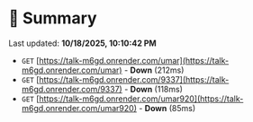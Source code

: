 # 📖 Summary
Last updated: **10/18/2025, 10:10:42 PM**

- `GET` [https://talk-m6gd.onrender.com/umar](https://talk-m6gd.onrender.com/umar) - **Down** (212ms)
- `GET` [https://talk-m6gd.onrender.com/9337](https://talk-m6gd.onrender.com/9337) - **Down** (118ms)
- `GET` [https://talk-m6gd.onrender.com/umar920](https://talk-m6gd.onrender.com/umar920) - **Down** (85ms)
